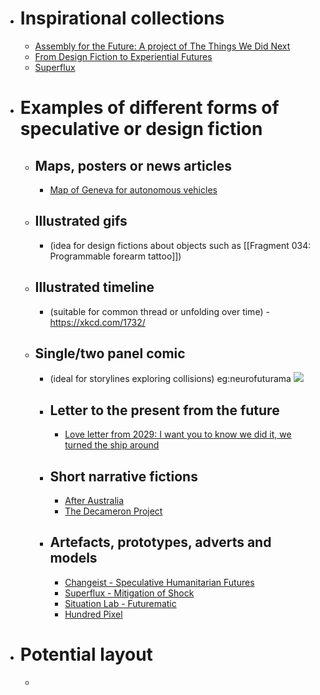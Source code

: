 - # Inspirational collections
    - [Assembly for the Future: A project of The Things We Did Next](https://bleedonline.net/program/assembly-for-the-future/)
    - [From Design Fiction to Experiential Futures](http://noahraford.com/?p=1625)
    - [Superflux](https://superflux.in/#)
- # Examples of different forms of speculative or design fiction
    - ## Maps, posters or news articles
        - [Map of Geneva for autonomous vehicles](https://nearfuturelaboratory.myshopify.com/collections/frontpage/products/self-driving-geneva)
    - ## Illustrated gifs
        - (idea for design fictions about objects such as [[Fragment 034: Programmable forearm tattoo]])
    - ## Illustrated timeline
        - (suitable for common thread or unfolding over time) - https://xkcd.com/1732/
    - ## Single/two panel comic
        - (ideal for storylines exploring collisions) eg:neurofuturama
![](https://firebasestorage.googleapis.com/v0/b/firescript-577a2.appspot.com/o/imgs%2Fapp%2FAstonishing_Stories%2FcSmaCrtLUB.png?alt=media&token=f36b464a-a85f-41a0-be63-3de2f92cd9f8)
        - ## Letter to the present from the future
            - [Love letter from 2029: I want you to know we did it, we turned the ship around](https://www.theguardian.com/culture/2020/jul/30/love-letter-from-2029-i-want-you-to-know-we-did-it-we-turned-the-ship-around)
        - ## Short narrative fictions
            - [After Australia](https://www.abc.net.au/news/2020-06-16/after-australia-anthology-australian-speculative-fiction/12350228)
            - [The Decameron Project](https://www.nytimes.com/interactive/2020/07/07/magazine/decameron-project-short-story-collection.html)
        - ## Artefacts, prototypes, adverts and models
            - [Changeist - Speculative Humanitarian Futures](https://medium.com/phase-change/speculative-humanitarian-futures-9ce9a76dbf38)
            - [Superflux - Mitigation of Shock](https://www.dezeen.com/2019/12/31/superflux-mitigation-of-shock-climate-change-future-imagined/)
            - [Situation Lab - Futurematic](http://www.futurematic.cc/category/news/)
            - [Hundred Pixel](http://www.hundredpixel.com/designfiction)
- # Potential layout
    - 
